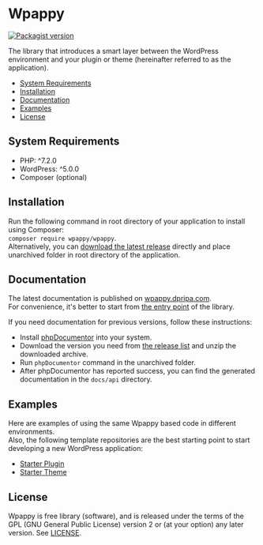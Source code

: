 # Wpappy
<a href="https://packagist.org/packages/wpappy/wpappy"><img src="https://img.shields.io/packagist/v/wpappy/wpappy" alt="Packagist version"/></a>

The library that introduces a smart layer between the WordPress environment and your plugin or theme (hereinafter referred to as the application).

- [System Requirements](#system-requirements)
- [Installation](#installation)
- [Documentation](#documentation)
- [Examples](#examples)
- [License](#license)

## System Requirements
- PHP: ^7.2.0
- WordPress: ^5.0.0
- Composer (optional)

## Installation
Run the following command in root directory of your application to install using Composer:\
`composer require wpappy/wpappy`.\
Alternatively, you can [download the latest release](https://github.com/wpappy/wpappy/releases/latest) directly and place unarchived folder in root directory of the application.

## Documentation
The latest documentation is published on [wpappy.dpripa.com](https://wpappy.dpripa.com).\
For convenience, it's better to start from [the entry point](https://wpappy.dpripa.com/classes/Wpappy-1-0-0-App.html) of the library.

If you need documentation for previous versions, follow these instructions:
- Install [phpDocumentor](https://www.phpdoc.org) into your system.
- Download the version you need from [the release list](https://github.com/wpappy/wpappy/releases) and unzip the downloaded archive.
- Run `phpDocumentor` command in the unarchived folder.
- After phpDocumentor has reported success, you can find the generated documentation in the `docs/api` directory.

## Examples
Here are examples of using the same Wpappy based code in different environments.\
Also, the following template repositories are the best starting point to start developing a new WordPress application:
- [Starter Plugin](https://github.com/wpappy/wpappy-starter-plugin)
- [Starter Theme](https://github.com/wpappy/wpappy-starter-theme)

## License
Wpappy is free library (software), and is released under the terms of the GPL (GNU General Public License) version 2 or (at your option) any later version. See [LICENSE](https://github.com/wpappy/wpappy/blob/main/LICENSE).
